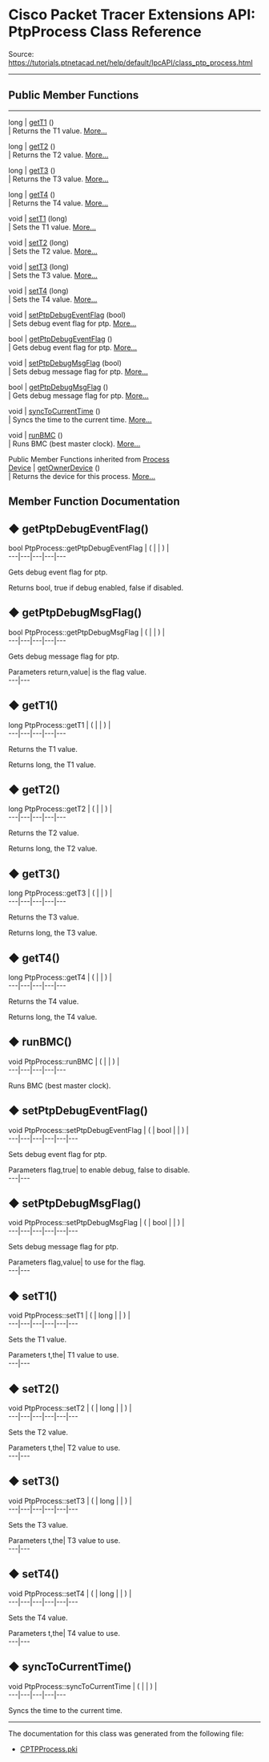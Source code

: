 # Cisco Packet Tracer Extensions API: PtpProcess Class Reference

Source: https://tutorials.ptnetacad.net/help/default/IpcAPI/class_ptp_process.html

---

##  Public Member Functions  
  
---  
long | [getT1](class_ptp_process.html#a652577256e224bec96b7b53637ffe920) ()  
| Returns the T1 value. [More...](class_ptp_process.html#a652577256e224bec96b7b53637ffe920)  
  
long | [getT2](class_ptp_process.html#a4dfc5c8f20b9692f9fbe29ac6acad38c) ()  
| Returns the T2 value. [More...](class_ptp_process.html#a4dfc5c8f20b9692f9fbe29ac6acad38c)  
  
long | [getT3](class_ptp_process.html#a481c6a775cd99a7aad4ab67421b6b799) ()  
| Returns the T3 value. [More...](class_ptp_process.html#a481c6a775cd99a7aad4ab67421b6b799)  
  
long | [getT4](class_ptp_process.html#ad7a0acfc604d68a4970c31ab6d04519b) ()  
| Returns the T4 value. [More...](class_ptp_process.html#ad7a0acfc604d68a4970c31ab6d04519b)  
  
void | [setT1](class_ptp_process.html#a1aa4e325ab7a5be97d7057c1c14cf5bb) (long)  
| Sets the T1 value. [More...](class_ptp_process.html#a1aa4e325ab7a5be97d7057c1c14cf5bb)  
  
void | [setT2](class_ptp_process.html#a767cbc9260751f682ce9a63f858e32a2) (long)  
| Sets the T2 value. [More...](class_ptp_process.html#a767cbc9260751f682ce9a63f858e32a2)  
  
void | [setT3](class_ptp_process.html#a0ef8ec197ccb59553c3a07187e6ba231) (long)  
| Sets the T3 value. [More...](class_ptp_process.html#a0ef8ec197ccb59553c3a07187e6ba231)  
  
void | [setT4](class_ptp_process.html#aa8a85ebb7f2fcf694d1443f0362667f8) (long)  
| Sets the T4 value. [More...](class_ptp_process.html#aa8a85ebb7f2fcf694d1443f0362667f8)  
  
void | [setPtpDebugEventFlag](class_ptp_process.html#a332a31cbfd175825a5934b4f56dcc54c) (bool)  
| Sets debug event flag for ptp. [More...](class_ptp_process.html#a332a31cbfd175825a5934b4f56dcc54c)  
  
bool | [getPtpDebugEventFlag](class_ptp_process.html#a3c96f7d429c43b7a6b550701809ed85e) ()  
| Gets debug event flag for ptp. [More...](class_ptp_process.html#a3c96f7d429c43b7a6b550701809ed85e)  
  
void | [setPtpDebugMsgFlag](class_ptp_process.html#ac2774b7b3cec7142f897b6deb34a2a39) (bool)  
| Sets debug message flag for ptp. [More...](class_ptp_process.html#ac2774b7b3cec7142f897b6deb34a2a39)  
  
bool | [getPtpDebugMsgFlag](class_ptp_process.html#a596385bc83ecbd18c789ae197af7b4a5) ()  
| Gets debug message flag for ptp. [More...](class_ptp_process.html#a596385bc83ecbd18c789ae197af7b4a5)  
  
void | [syncToCurrentTime](class_ptp_process.html#a75ac95a5c4cc4d1ee97ff6811445ae3c) ()  
| Syncs the time to the current time. [More...](class_ptp_process.html#a75ac95a5c4cc4d1ee97ff6811445ae3c)  
  
void | [runBMC](class_ptp_process.html#a31a7b7f88a74c90f563070f9b5a74641) ()  
| Runs BMC (best master clock). [More...](class_ptp_process.html#a31a7b7f88a74c90f563070f9b5a74641)  
  
Public Member Functions inherited from [Process](class_process.html)  
[Device](class_device.html) | [getOwnerDevice](class_process.html#a9cc34f553b0325e0f4074301fd36b77b) ()  
| Returns the device for this process. [More...](class_process.html#a9cc34f553b0325e0f4074301fd36b77b)  
  
  
## Member Function Documentation

## ◆ getPtpDebugEventFlag()

bool PtpProcess::getPtpDebugEventFlag  | ( | | ) |   
---|---|---|---|---  
  
Gets debug event flag for ptp. 

Returns
    bool, true if debug enabled, false if disabled. 

## ◆ getPtpDebugMsgFlag()

bool PtpProcess::getPtpDebugMsgFlag  | ( | | ) |   
---|---|---|---|---  
  
Gets debug message flag for ptp. 

Parameters
     return,value| is the flag value.   
---|---  
  
## ◆ getT1()

long PtpProcess::getT1  | ( | | ) |   
---|---|---|---|---  
  
Returns the T1 value. 

Returns
    long, the T1 value. 

## ◆ getT2()

long PtpProcess::getT2  | ( | | ) |   
---|---|---|---|---  
  
Returns the T2 value. 

Returns
    long, the T2 value. 

## ◆ getT3()

long PtpProcess::getT3  | ( | | ) |   
---|---|---|---|---  
  
Returns the T3 value. 

Returns
    long, the T3 value. 

## ◆ getT4()

long PtpProcess::getT4  | ( | | ) |   
---|---|---|---|---  
  
Returns the T4 value. 

Returns
    long, the T4 value. 

## ◆ runBMC()

void PtpProcess::runBMC  | ( | | ) |   
---|---|---|---|---  
  
Runs BMC (best master clock). 

## ◆ setPtpDebugEventFlag()

void PtpProcess::setPtpDebugEventFlag  | ( | bool  | | ) |   
---|---|---|---|---|---  
  
Sets debug event flag for ptp. 

Parameters
     flag,true| to enable debug, false to disable.   
---|---  
  
## ◆ setPtpDebugMsgFlag()

void PtpProcess::setPtpDebugMsgFlag  | ( | bool  | | ) |   
---|---|---|---|---|---  
  
Sets debug message flag for ptp. 

Parameters
     flag,value| to use for the flag.   
---|---  
  
## ◆ setT1()

void PtpProcess::setT1  | ( | long  | | ) |   
---|---|---|---|---|---  
  
Sets the T1 value. 

Parameters
     t,the| T1 value to use.   
---|---  
  
## ◆ setT2()

void PtpProcess::setT2  | ( | long  | | ) |   
---|---|---|---|---|---  
  
Sets the T2 value. 

Parameters
     t,the| T2 value to use.   
---|---  
  
## ◆ setT3()

void PtpProcess::setT3  | ( | long  | | ) |   
---|---|---|---|---|---  
  
Sets the T3 value. 

Parameters
     t,the| T3 value to use.   
---|---  
  
## ◆ setT4()

void PtpProcess::setT4  | ( | long  | | ) |   
---|---|---|---|---|---  
  
Sets the T4 value. 

Parameters
     t,the| T4 value to use.   
---|---  
  
## ◆ syncToCurrentTime()

void PtpProcess::syncToCurrentTime  | ( | | ) |   
---|---|---|---|---  
  
Syncs the time to the current time. 

* * *

The documentation for this class was generated from the following file:

  * [CPTPProcess.pki](_c_p_t_p_process_8pki.html)


